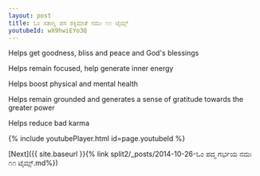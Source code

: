 ```yaml
---
layout: post
title: ಓಂ ಸತಾಗ್ನಿ ಪಸ ಶಕ್ತಿಮಾತೆ ನಮಃ ೧೧ ಟೈಮ್ಸ್
youtubeId: wX9hwiEYo3Q
---
```

 
 
Helps get goodness, bliss and peace and God's blessings
 
Helps remain focused, help generate inner energy 
 
Helps boost physical and mental health 
 
Helps remain grounded and generates a sense of gratitude towards the greater power 
 
Helps reduce bad karma
 
 
 
 


{% include youtubePlayer.html id=page.youtubeId %}
 
[Next]({{ site.baseurl }}{% link  split2/_posts/2014-10-26-ಓಂ ಪದ್ಮ ಗರ್ಭಯ ನಮಃ ೧೧ ಟೈಮ್ಸ್.md%})
 
